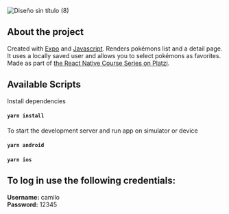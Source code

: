 ![Diseño sin título (8)](https://user-images.githubusercontent.com/67404147/180568109-66676862-9d76-48d5-9272-f7d9bfa5f36a.png)



## About the project

Created with [Expo](https://expo.dev/) and [Javascript](https://www.typescriptlang.org). Renders pokémons list and a detail page. It uses a locally saved user and allows you to select pokémons as favorites. Made as part of [the React Native Course Series on Platzi](https://platzi.com/cursos/react-native-formularios-almacenamiento/).

## Available Scripts

Install dependencies

#### `yarn install`

To start the development server and run app on simulator or device

#### `yarn android`

#### `yarn ios`

## To log in use the following credentials:  
**Username:** camilo  
**Password:** 12345

